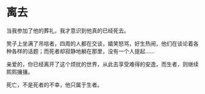 # 离去

当我参加了他的葬礼，我才意识到他真的已经死去。 

凳子上坐满了吊唁者，四周的人都在交谈，嬉笑怒骂，好生热闹，他们在谈论着各种各样的话题；而死者却寂静地躺在那里，没有一个人提起…… 

亲爱的，你已经离开了这个烦扰的世界，从此去享受难得的安逸，而生者，则继续熙熙攘攘。 

死亡，不是死者的不幸，他只属于生者。